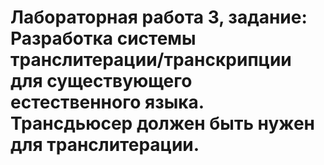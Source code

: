 # Лабораторная работа 3, задание: Разработка системы транслитерации/транскрипции для существующего естественного языка. Трансдьюсер должен быть нужен для транслитерации.

